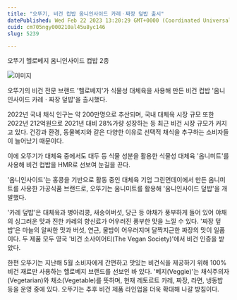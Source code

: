 ```yaml
---
title: "오뚜기, 비건 컵밥 옴니인사이드 카레ㆍ짜장 덮밥 출시"
datePublished: Wed Feb 22 2023 13:20:29 GMT+0000 (Coordinated Universal Time)
cuid: cm705ngy000210al45u8yc146
slug: 5239

---
```



오뚜기 헬로베지 옴니인사이드 컵밥 2종

![이미지](https://cdn.hashnode.com/res/hashnode/image/upload/v1739258578344/f1fa2740-afd9-4a5b-aecd-e88f140ec8d2.jpeg)

오뚜기의 비건 전문 브랜드 '헬로베지'가 식물성 대체육을 사용해 만든 비건 컵밥 '옴니인사이드 카레ㆍ짜장 덮밥'을 출시했다.

2022년 국내 채식 인구는 약 200만명으로 추산되며, 국내 대체육 시장 규모 또한 2022년 212억원으로 2021년 대비 28%가량 성장하는 등 최근 비건 시장 규모가 커지고 있다. 건강과 환경, 동물복지와 같은 다양한 이유로 선택적 채식을 추구하는 소비자들이 늘어났기 때문이다.

이에 오뚜기가 대체육 중에서도 대두 등 식물 성분을 활용한 식물성 대체육 '옴니미트'를 사용해 비건 컵밥을 HMR로 선보여 눈길을 끈다.

'옴니인사이드'는 홍콩을 기반으로 활동 중인 대체육 기업 그린먼데이에서 만든 옴니미트를 사용한 가공식품 브랜드로, 오뚜기는 옴니미트를 활용해 '옴니인사이드 덮밥'을 개발했다.

'카레 덮밥'은 대체육과 병아리콩, 새송이버섯, 당근 등 야채가 풍부하게 들어 있어 야채의 싱그러운 맛과 진한 카레의 향신료가 어우러진 풍부한 맛을 느낄 수 있다. '짜장 덮밥'은 마늘의 알싸한 맛과 버섯, 연근, 물밤이 어우러지며 달짝지근한 짜장의 맛이 일품이다. 두 제품 모두 영국 '비건 소사이어티(The Vegan Society)'에서 비건 인증을 받았다.

한편 오뚜기는 지난해 5월 소비자에게 간편하고 맛있는 비건식을 제공하기 위해 100% 비건 재료만 사용하는 헬로베지 브랜드를 선보인 바 있다. '베지(Veggie)'는 채식주의자(Vegetarian)와 채소(Vegetable)를 뜻하며, 현재 레토르트 카레, 짜장, 라면, 냉동밥 등을 운영 중에 있다. 오뚜기는 추후 비건 제품 라인업을 더욱 확대해 나갈 방침이다.